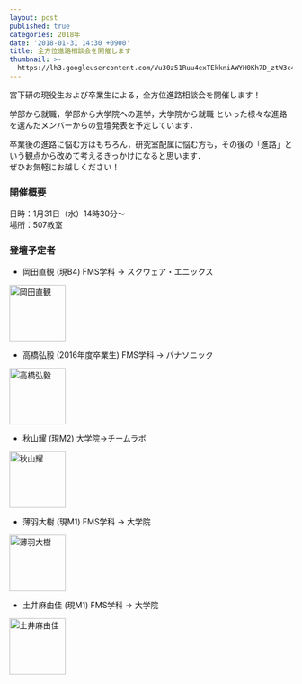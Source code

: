 ```yaml
---
layout: post
published: true
categories: 2018年
date: '2018-01-31 14:30 +0900'
title: 全方位進路相談会を開催します
thumbnail: >-
  https://lh3.googleusercontent.com/Vu30z51Ruu4exTEkkniAWYH0Kh7D_ztW3c4gDKSh30MQxZFXSiwhTCWOKxj5V_enXdoH_llnrcNZu8bi4KCYlDPyH05GoMny6V6wY1Pi1d6WgZ3PtAAfnpNwqNYCzUcOU-8fBvP65g7j68WC0Fi2sUnkc0vUDTXb-CGfPhT8rikb_fQRBEBP9wFmXhnkmoAlYCIC2x5sSCkvxCbIKYPHzNs-hA60IXgZWK8nyQNzguDpv3BreWB2VcZcIvEsywTuprTu3rCvum6ci30tE6ovijZWUTS0KmDyjWMnxWYCF76P4NqYb12SyFt_0joynSdd9OlZUN3edhO3ZrDLHbPIT5UVuOTdT3wDCohQ8R_6cxC1zRzHeGZeKFRek6rW30bw5MkiwFZ5QYDmN1NnDcr0dhPK4d2jiWWCcPglaK1HF8BR8PVKFZ5K-xEUdyj-yBXhU7vTxwryB405UetcTX6PzrZ427vogabYQ050iKxTWWXdIfPtNYiB8Yjz1MJODB3rW4S_65LIqTeUCHv2Cu0jh5SWrXQAi5zoy1dRW4NUlugGvLMGTp2TIVOpQJWqHkiXTQTw6yq2SGmpVkGGuWuOwhqzJCAwVe3FA7CYLPehHyOi9f43ztiELDaXpdHHl8ljly_56yjGwNHYEUZdlOaqpwf18BOY7Tyo=w1280-h720-no?pageId=103824382426691254815
---
```

宮下研の現役生および卒業生による，全方位進路相談会を開催します！  
  
学部から就職，学部から大学院への進学，大学院から就職 といった様々な進路を選んだメンバーからの登壇発表を予定しています．
  
卒業後の進路に悩む方はもちろん，研究室配属に悩む方も，その後の「進路」という観点から改めて考えるきっかけになると思います．  
ぜひお気軽にお越しください！  
  

### 開催概要
日時：1月31日（水）14時30分～  
場所：507教室  

### 登壇予定者
- 岡田直観 (現B4) FMS学科 → スクウェア・エニックス  
<img src="https://lh3.googleusercontent.com/bKKxc53jPVgNKzViUwK_pBUWZKhwj84kCwZZ1rjbO9DKiTzl1L22fc_exLcCXQJv6mhxCavr9_OOZtCC17W3bCXO0REtIBnBFB4IuyjxI7yt2WmGBlc63eQnEq95sI4dnem6foSog-nKywtWTjj3qCwVmTPUkGTUD3SzdxAiBugjsFqLX6vryp38D4wDMfjhix4kai3FjSyvG9YP31Ftl8e-cTWi1B8sI25Ft6MVhUJSk62-iJMbyRX6TjJeLVWom9pxt-mAxUV9hcsa1YKRu5BnpFyZerI4W5SmreaFSpFJVM2ipob8ONEohaQa9j2q9zsR6QMV6UubbcQQaWgSa_qof8g3MzfgjZbPX79-JLlLgwr2muYv0zyh4C-rD_cD-t7ST-5nbC9F4FCVcO1vQAV-2G4aJYLbM1T1Yfwni--ospl62qqqc4I0XawKLAkU9U_LhTc6QBWDmuS_KyLVyV_6qao8G2DfJye_q3z1Mt4dHLiMoqwaiQZ9NBI3roMqk48KO1wWTCLyIl90mj_tEoECdqNeUZrnAb3MCxLPhjgTFZafZGyEeGghHBYaOd87_KPqLOlg4dBwhNQS6GhiUQjNSC0DX_QNpM9_p5wO2eLKMuc75XQM24dpsUH4Al9g_9HorogoSAWr-j-owiRDz_c9cKd9WqbE=s600-no?pageId=103824382426691254815=s200" alt="岡田直観"  style="width:100px;"  />

- 高橋弘毅 (2016年度卒業生) FMS学科 → パナソニック  
<img src="https://lh3.googleusercontent.com/8xiiMMwb1BaphLTsr4Lq7YUuOzweIFBffT0YrnAiSIydxgQRHsy1Ocg4CFf3EfLoCo8rKSLMAUMdEaCCPn_LultOnVebANhju9yGPbUKR7v4jHOnMR7gXIzh10wf-sehpjLVfskCeCZRGrL4Nw8k6YZP79RFO8dEFCW9LCbqqEZi_3F7vOpbGmigQkjkY9_UaR4fI8qhqHkrcIwF3ILk7PLLtfI8ty084cFfm9dx7wFEoaVMaTf0FOxj-E2Mcvz4Vgj8nAznF4MvDJ28R0PBSkXW3U1V2dX6Gxe-_66t9kKFcUZyrPnhwUpIJinHzdWaq-HY7FNL8m5Yyio3vJs8yqrogShqc03ocabyxIsrCp2yXbCJVJO3ojgGR2fZRu5ftwGaXDHz3YChfoAUDnYvvvN5j9YqgVJL5r1r4_FBA2wXlbicpTVbxr1oAbOCL3i9_UwTPTHSaGCJ_3FnPrFy_nelCBpZizZCgKMyLl2nr5N5rJE0nMrv1DVCQmR0sAL-iySy7kILZjlUl-mycK9OAlaDeJtbw8w_Bvomt2zxrdqc9WjFLvTwTi_TbR38K4JPu9v0F8jGi8GAQedStuPmDnqmUEUYlIvnLFsJyiwUG4Lr-ehpqr6dV5T6g7FX2inGJ7bEdSRLf4Xf0TxXOT0JgtiJovg_HDYV=s700-no?pageId=103824382426691254815=s200" alt="高橋弘毅"  style="width:100px;"  />

- 秋山耀 (現M2) 大学院→チームラボ  
<img src="https://lh3.googleusercontent.com/CljkvT_J4PYmFVSRaNRN7C1FxDi8kfnk9iHGBJ9E86k0spZERbDNW_7DrIh9_to84mDytUUGnuf62MWTVE1ih2r7CeKbKWXGrFVZoVnzFFWLtSmYXNhnKyAZQtqMeuNlBaoJyGLR-rYyqrSSvYqk4Vy76eSoqwpGti63jok_-4f2G4n2AYPNQ0N5MWk4Z0OCHTmYmDOaNgGeQFijGI7BvomjjXKwj5t4rBH1wAB8Aa7LDZRH9b9bCTgJLeRDifghhWwphJn-jwJGCW0VaTEtjy5eMvchXuXqfjW54OizUCYL0f-a4Rhscum5MdPz-afoL9XxKeuDm2by1uNunJly_pVjfHMKShN8WPDxaPcxVzmu0YzN34WygzAfPH7eiPHpROasmekSA5VTj2W2iGWMoL22QwcbS5i-gVnI1XFRSi9Y9FJKTxZJXobRHAt0e0l0ESTbM-5vloiDdIw71jo4XDXR7sR_MmxjBD5AYNwLc4xKsWpxOJb3Z_-c7W6D-ZkFKj0V2byQ334TcVMh1_7VZ2tNVs4fGJt70KxtYGtu5H2kxDhgfTN94E2mIG5DtVnSHF7svHHLBZU7py01-tVQJsTzH-Rb-OjIo14tZX76m2h9T-fpp9bTswUrwAYAd_R8XVsaemiPLnyIrqEGbWROen00qS8qF-IU=w1033-h947-no?pageId=103824382426691254815=s200" alt="秋山耀"  style="width:100px;"  />


- 薄羽大樹 (現M1) FMS学科 → 大学院  
<img src="https://avatars.io/facebook/hrky0206/large" alt="薄羽大樹"  style="width:100px;"  />

- 土井麻由佳 (現M1) FMS学科 → 大学院  
<img src="https://lh3.googleusercontent.com/lMHEdA9MXowgpXik0ex1_2xDDYvyk1FD_922nDtMihzL3tBnMOj33mrwmCVDbJt-a9sSNWf8CYcdw1XH6mkVjfsOIqTFgH5dUdNUZHJKvXjM0YlZLzn5EOy7dPhzOqXwlKqgfcQUytgGvJNyXgRqkDY5s1JHTykdSzlsOOb6rI3-HoJkHmvwNQCX2dNZYLdknDguhmupGybCjAhQltMpF-2JSCaQyRCpZvxDq4kYRwrFila6QsTJzoTGFRHwoTZ3PvSNo1T0EE5vbpEGiKLTrOAH2TlOWUQlhJiddyAbe9SFk-LK8qYuLs4MOpjv991XAqgAn1sDCbT9tYQtrckYK9IKC-5sN4TbzK4cPIV11Fa5hkfJDhrxofY8b389oY0Wmrw6RnXyi_kX7DJXU8f-NtiYk1KWEDrRcBWD9ULJgGOtak0gE8fgjrUGp0CSKfYvpaJXyarTWS17zbsojgCW6y1uduqooJv4a3yFmr4R9ZkcKFpdiOF67K4SldAeReDlg0dWZTf105vb4i3qD3xa1VQCQeclMAdYLLqsSnNUgHmLwZGAMV1AWGGpyQoSgGckodcUdOlKUUxWLGgjtpmBZ5CqrmFhXEuFGhYsKlLYnsK2KHBW4x2PmCxNOdC1__Tgh6gToVr-f4INkh-FIarhehRuxo3CSou5BaFlbe_ASw=p-s300" alt="土井麻由佳"  style="width:100px;"  />



